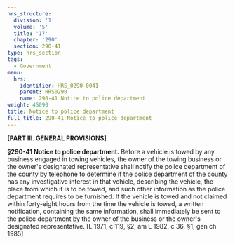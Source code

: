 ```yaml
---
hrs_structure:
  division: '1'
  volume: '5'
  title: '17'
  chapter: '290'
  section: 290-41
type: hrs_section
tags:
  - Government
menu:
  hrs:
    identifier: HRS_0290-0041
    parent: HRS0290
    name: 290-41 Notice to police department
weight: 45090
title: Notice to police department
full_title: 290-41 Notice to police department
---
```

**[PART III. GENERAL PROVISIONS]**

**§290-41 Notice to police department.** Before a vehicle is towed by any business engaged in towing vehicles, the owner of the towing business or the owner's designated representative shall notify the police department of the county by telephone to determine if the police department of the county has any investigative interest in that vehicle, describing the vehicle, the place from which it is to be towed, and such other information as the police department requires to be furnished. If the vehicle is towed and not claimed within forty-eight hours from the time the vehicle is towed, a written notification, containing the same information, shall immediately be sent to the police department by the owner of the business or the owner's designated representative. [L 1971, c 119, §2; am L 1982, c 36, §1; gen ch 1985]